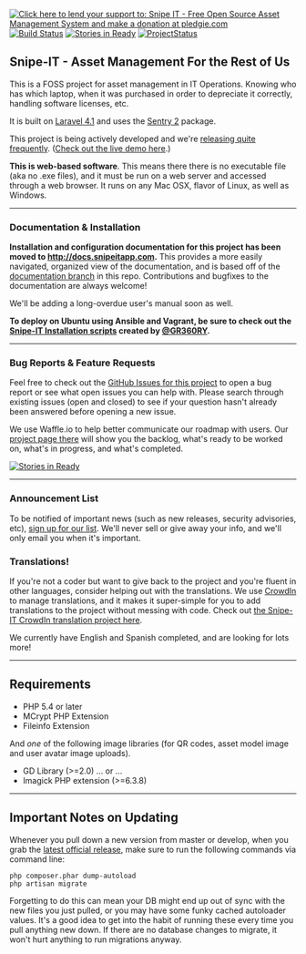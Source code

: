 [![Click here to lend your support to: Snipe IT - Free Open Source Asset Management System and make a donation at pledgie.com](https://pledgie.com/campaigns/22899.png?skin_name=chrome)](https://pledgie.com/campaigns/22899) [![Build Status](https://travis-ci.org/snipe/snipe-it.svg?branch=develop)](https://travis-ci.org/snipe/snipe-it) [![Stories in Ready](https://badge.waffle.io/snipe/snipe-it.png?label=ready&title=Ready)](http://waffle.io/snipe/snipe-it) [![ProjectStatus](http://stillmaintained.com/snipe/snipe-it.png)](http://stillmaintained.com/snipe/snipe-it)


## Snipe-IT - Asset Management For the Rest of Us

This is a FOSS project for asset management in IT Operations. Knowing who has which laptop, when it was purchased in order to depreciate it correctly, handling software licenses, etc.

It is built on [Laravel 4.1](http://laravel.com) and uses the [Sentry 2](https://github.com/cartalyst/sentry) package.

This project is being actively developed and we're [releasing quite frequently](https://github.com/snipe/snipe-it/releases). ([Check out the live demo here](http://snipeitapp.com/demo.php).)

__This is web-based software__. This means there there is no executable file (aka no .exe files), and it must be run on a web server and accessed through a web browser. It runs on any Mac OSX, flavor of Linux, as well as Windows.

-----
### Documentation & Installation

__Installation and configuration documentation for this project has been moved to http://docs.snipeitapp.com.__ This provides a more easily navigated, organized view of the documentation, and is based off of the [documentation branch](https://github.com/snipe/snipe-it/tree/documentation) in this repo. Contributions and bugfixes to the documentation are always welcome!

We'll be adding a long-overdue user's manual soon as well.

__To deploy on Ubuntu using Ansible and Vagrant, be sure to check out the [Snipe-IT Installation scripts](https://github.com/GR360RY/snipeit-ansible) created by [@GR360RY](https://github.com/GR360RY/).__

-----
### Bug Reports & Feature Requests

Feel free to check out the [GitHub Issues for this project](https://github.com/snipe/snipe-it/issues) to open a bug report or see what open issues you can help with. Please search through existing issues (open and closed) to see if your question hasn't already been answered before opening a new issue.

We use Waffle.io to help better communicate our roadmap with users. Our [project page there](http://waffle.io/snipe/snipe-it) will show you the backlog, what's ready to be worked on, what's in progress, and what's completed.

[![Stories in Ready](https://badge.waffle.io/snipe/snipe-it.png?label=ready&title=Ready)](http://waffle.io/snipe/snipe-it)

-----
### Announcement List

To be notified of important news (such as new releases, security advisories, etc), [sign up for our list](http://eepurl.com/XyZKz). We'll never sell or give away your info, and we'll only email you when it's important.


### Translations!

If you're not a coder but want to give back to the project and you're fluent in other languages, consider helping out with the translations. We use [CrowdIn](https://crowdin.com) to manage translations, and it makes it super-simple for you to add translations to the project without messing with code. Check out [the Snipe-IT CrowdIn translation project here](https://crowdin.com/project/snipe-it/).

We currently have English and Spanish completed, and are looking for lots more!

-----
## Requirements

- PHP 5.4 or later
- MCrypt PHP Extension
- Fileinfo Extension

And _one_ of the following image libraries (for QR codes, asset model image and user avatar image uploads).

- GD Library (>=2.0) … or …
- Imagick PHP extension (>=6.3.8)

-----

## Important Notes on Updating

Whenever you pull down a new version from master or develop, when you grab the [latest official release](https://github.com/snipe/snipe-it/releases), make sure to run the following commands via command line:

	php composer.phar dump-autoload
	php artisan migrate

Forgetting to do this can mean your DB might end up out of sync with the new files you just pulled, or you may have some funky cached autoloader values. It's a good idea to get into the habit of running these every time you pull anything new down. If there are no database changes to migrate, it won't hurt anything to run migrations anyway.
